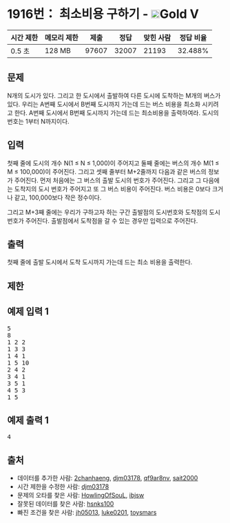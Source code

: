 # 1916번： 최소비용 구하기 - <img src="https://static.solved.ac/tier_small/11.svg" style="height:20px" />Gold V


| 시간 제한 | 메모리 제한 | 제출 | 정답 | 맞힌 사람 | 정답 비율 |
| --- | --- | --- | --- | --- | --- |
| 0.5 초 | 128 MB | 97607 | 32007 | 21193 | 32.488% |


## 문제


N개의 도시가 있다. 그리고 한 도시에서 출발하여 다른 도시에 도착하는 M개의 버스가 있다. 우리는 A번째 도시에서 B번째 도시까지 가는데 드는 버스 비용을 최소화 시키려고 한다. A번째 도시에서 B번째 도시까지 가는데 드는 최소비용을 출력하여라. 도시의 번호는 1부터 N까지이다.




## 입력


첫째 줄에 도시의 개수 N(1 ≤ N ≤ 1,000)이 주어지고 둘째 줄에는 버스의 개수 M(1 ≤ M ≤ 100,000)이 주어진다. 그리고 셋째 줄부터 M+2줄까지 다음과 같은 버스의 정보가 주어진다. 먼저 처음에는 그 버스의 출발 도시의 번호가 주어진다. 그리고 그 다음에는 도착지의 도시 번호가 주어지고 또 그 버스 비용이 주어진다. 버스 비용은 0보다 크거나 같고, 100,000보다 작은 정수이다.

그리고 M+3째 줄에는 우리가 구하고자 하는 구간 출발점의 도시번호와 도착점의 도시번호가 주어진다. 출발점에서 도착점을 갈 수 있는 경우만 입력으로 주어진다.




## 출력


첫째 줄에 출발 도시에서 도착 도시까지 가는데 드는 최소 비용을 출력한다.




## 제한




## 예제 입력 1


<pre>5
8
1 2 2
1 3 3
1 4 1
1 5 10
2 4 2
3 4 1
3 5 1
4 5 3
1 5
</pre>


## 예제 출력 1


<pre>4
</pre>






## 출처


- 데이터를 추가한 사람: [2chanhaeng](/user/2chanhaeng), [djm03178](/user/djm03178), [qf9ar8nv](/user/qf9ar8nv), [sait2000](/user/sait2000)
- 시간 제한을 수정한 사람: [djm03178](/user/djm03178)
- 문제의 오타를 찾은 사람: [HowlingOfSouL](/user/HowlingOfSouL), [ibjsw](/user/ibjsw)
- 잘못된 데이터를 찾은 사람: [hsnks100](/user/hsnks100)
- 빠진 조건을 찾은 사람: [jh05013](/user/jh05013), [luke0201](/user/luke0201), [toysmars](/user/toysmars)




